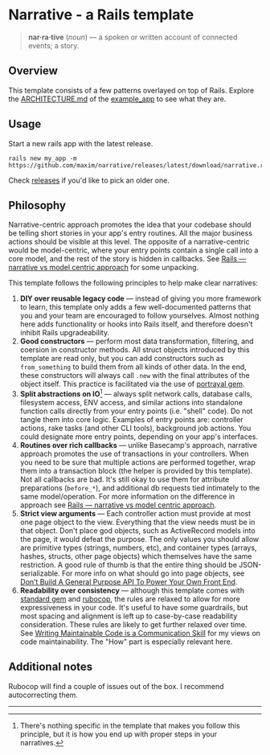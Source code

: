 # Narrative - a Rails template

> **nar·ra·tive** (_noun_) — a spoken or written account of connected events; a story.

## Overview

This template consists of a few patterns overlayed on top of Rails. Explore the [ARCHITECTURE.md](example_app/ARCHITECTURE.md) of the [example_app](example_app) to see what they are.

## Usage

Start a new rails app with the latest release.

```shell
rails new my_app -m https://github.com/maxim/narrative/releases/latest/download/narrative.rb
```

Check [releases](https://github.com/maxim/narrative/releases) if you'd like to pick an older one.

## Philosophy

Narrative-centric approach promotes the idea that your codebase should be telling short stories in your app's entry routines. All the major business actions should be visible at this level. The opposite of a narrative-centric would be model-centric, where your entry points contain a single call into a core model, and the rest of the story is hidden in callbacks. See [Rails — narrative vs model centric approach](https://max.engineer/rails-narratives-vs-models) for some unpacking.

This template follows the following principles to help make clear narratives:

1. **DIY over reusable legacy code** — instead of giving you more framework to learn, this template only adds a few well-documented patterns that you and your team are encouraged to follow yourselves. Almost nothing here adds functionality or hooks into Rails itself, and therefore doesn't inhibit Rails upgradeability.
2. **Good constructors** — perform most data transformation, filtering, and coersion in constructor methods. All struct objects introduced by this template are read only, but you can add constructors such as `from_something` to build them from all kinds of other data. In the end, these constructors will always call `.new` with the final attributes of the object itself. This practice is facilitated via the use of [portrayal gem](https://github.com/maxim/portrayal).
3. **Split abstractions on IO**[^1] — always split network calls, database calls, filesystem access, ENV access, and similar actions into standalone function calls directly from your entry points (i.e. "shell" code). Do not tangle them into core logic. Examples of entry points are: controller actions, rake tasks (and other CLI tools), background job actions. You could designate more entry points, depending on your app's interfaces.
4. **Routines over rich callbacks** — unlike Basecamp's approach, narrative approach promotes the use of transactions in your controllers. When you need to be sure that multiple actions are performed together, wrap them into a transaction block (the helper is provided by this template). Not all callbacks are bad. It's still okay to use them for attribute preparations (`before_*`), and additional db requests tied intimately to the same model/operation. For more information on the difference in approach see [Rails — narrative vs model centric approach](https://max.engineer/rails-narratives-vs-models).
5. **Strict view arguments** — Each controller action must provide at most one page object to the view. Everything that the view needs must be in that object. Don't place god objects, such as ActiveRecord models into the page, it would defeat the purpose. The only values you should allow are primitive types (strings, numbers, etc), and container types (arrays, hashes, structs, other page objects) which themselves have the same restriction. A good rule of thumb is that the entire thing should be JSON-serializable. For more info on what should go into page objects, see [Don’t Build A General Purpose API To Power Your Own Front End](https://max.engineer/server-informed-ui).
6. **Readability over consistency** — although this template comes with [standard gem](https://github.com/testdouble/standardrb) and [rubocop](https://github.com/rubocop/rubocop), the rules are relaxed to allow for more expressiveness in your code. It's useful to have some guardrails, but most spacing and alignment is left up to case-by-case readability consideration. These rules are likely to get further relaxed over time. See [Writing Maintainable Code is a Communication Skill](https://max.engineer/maintainable-code) for my views on code maintainability. The "How" part is especially relevant here.

## Additional notes

Rubocop will find a couple of issues out of the box. I recommend autocorrecting them.

---

[^1]: There's nothing specific in the template that makes you follow this principle, but it is how you end up with proper steps in your narratives.
